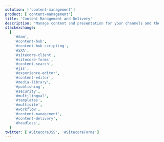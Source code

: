 ```yaml
---
solution: ['content-management']
product: ['content-management']
title: 'Content Management and Delivery'
description: 'Manage content and presentation for your channels and then scale out your delivery'
stackexchange:
  [
    '#dam',
    '#content-hub',
    '#content-hub-scripting',
    '#SXA',
    '#sitecore-client',
    '#sitecore-forms',
    '#content-search',
    '#jss',
    '#experience-editor',
    '#content-editor',
    '#media-library',
    '#publishing',
    '#security',
    '#multilingual',
    '#templates',
    '#multisite',
    '#workflow',
    '#content-management',
    '#content-delivery',
    '#headless',
  ]
twitter: ['#SitecoreJSS', '#SitecoreForms']
---
```

